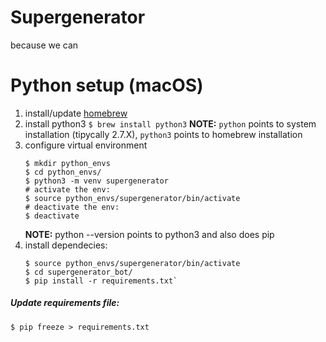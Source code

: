 # Supergenerator

because we can

# Python setup (macOS)
1. install/update [homebrew](https://brew.sh/)
2. install python3 `$ brew install python3`
**NOTE:** `python` points to system installation (tipycally 2.7.X), `python3` points to homebrew installation
3. configure virtual environment
    ```
    $ mkdir python_envs
    $ cd python_envs/
    $ python3 -m venv supergenerator
    # activate the env:
    $ source python_envs/supergenerator/bin/activate
    # deactivate the env:
    $ deactivate
    ```
    **NOTE:** python --version points to python3 and also does pip
4. install dependecies: 
    ```
    $ source python_envs/supergenerator/bin/activate
    $ cd supergenerator_bot/
    $ pip install -r requirements.txt`
    ```
    
##### Update requirements file:
`$ pip freeze > requirements.txt`
